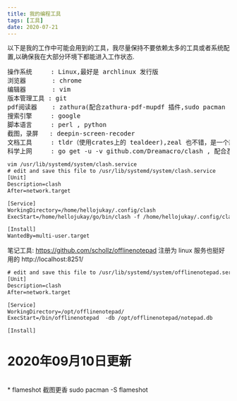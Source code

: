 ```yaml
---
title: 我的编程工具
tags: [工具]
date: 2020-07-21
---
```

以下是我的工作中可能会用到的工具，我尽量保持不要依赖太多的工具或者系统配置,以确保我在大部分环境下都能进入工作状态.
<br>
<pre>
操作系统     : Linux,最好是 archlinux 发行版
浏览器       : chrome
编辑器       : vim
版本管理工具 : git
pdf阅读器    : zathura(配合zathura-pdf-mupdf 插件,sudo pacman -S zathura-pdf-mupdf)
搜索引擎     : google
脚本语言     : perl , python
截图，录屏   : deepin-screen-recoder
文档工具     : tldr（使用crates上的 tealdeer),zeal 也不错，是一个跨平台的 dash,网址是   : https : //zealdocs.org/
科学上网     : go get -u -v github.com/Dreamacro/clash , 配合忍者云 renzhe.cloud
</pre>
```txt
vim /usr/lib/systemd/system/clash.service
# edit and save this file to /usr/lib/systemd/system/clash.service
[Unit]
Description=clash
After=network.target

[Service]
WorkingDirectory=/home/hellojukay/.config/clash
ExecStart=/home/hellojukay/go/bin/clash -f /home/hellojukay/.config/clash/config.yaml -secret=hellojukay

[Install]
WantedBy=multi-user.target
```
笔记工具: https://github.com/schollz/offlinenotepad 注册为 linux 服务也挺好用的 http://localhost:8251/
```txt
# edit and save this file to /usr/lib/systemd/system/offlinenotepad.service
[Unit]
Description=clash
After=network.target

[Service]
WorkingDirectory=/opt/offlinenotepad/
ExecStart=/bin/offlinenotepad  -db /opt/offlinenotepad/notepad.db

[Install]
```

# 2020年09月10日更新
<br>
* flameshot 截图更香 sudo pacman -S flameshot
